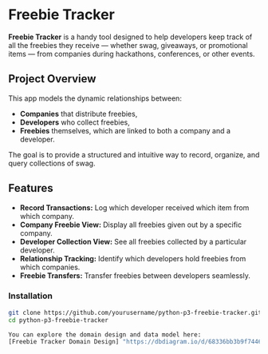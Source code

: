 # Freebie Tracker

**Freebie Tracker** is a handy tool designed to help developers keep track of all the freebies they receive — whether swag, giveaways, or promotional items — from companies during hackathons, conferences, or other events.

## Project Overview

This app models the dynamic relationships between:

- **Companies** that distribute freebies,
- **Developers** who collect freebies,
- **Freebies** themselves, which are linked to both a company and a developer.

The goal is to provide a structured and intuitive way to record, organize, and query collections of swag.



## Features

- **Record Transactions:** Log which developer received which item from which company.
- **Company Freebie View:** Display all freebies given out by a specific company.
- **Developer Collection View:** See all freebies collected by a particular developer.
- **Relationship Tracking:** Identify which developers hold freebies from which companies.
- **Freebie Transfers:** Transfer freebies between developers seamlessly.


### Installation

```bash
git clone https://github.com/yourusername/python-p3-freebie-tracker.git
cd python-p3-freebie-tracker

You can explore the domain design and data model here:  
[Freebie Tracker Domain Design] "https://dbdiagram.io/d/68336bb3b9f7446da31342a0"

